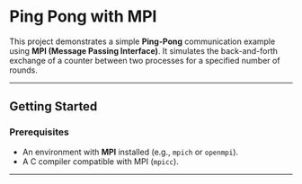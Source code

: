 # Ping Pong with MPI

This project demonstrates a simple **Ping-Pong** communication example using **MPI (Message Passing Interface)**. It simulates the back-and-forth exchange of a counter between two processes for a specified number of rounds.

---

## Getting Started

### Prerequisites
- An environment with **MPI** installed (e.g., `mpich` or `openmpi`).
- A C compiler compatible with MPI (`mpicc`).

---

